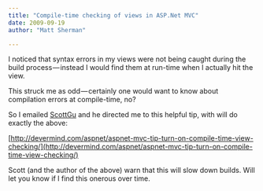 ```yaml
---
title: "Compile-time checking of views in ASP.Net MVC"
date: 2009-09-19
author: "Matt Sherman"

---
```


I noticed that syntax errors in my views were not being caught during the build process — instead I would find them at run-time when I actually hit the view.

This struck me as odd — certainly one would want to know about compilation errors at compile-time, no?

So I emailed [ScottGu](http://weblogs.asp.net/scottgu/) and he directed me to this helpful tip, with will do exactly the above:

[http://devermind.com/aspnet/aspnet-mvc-tip-turn-on-compile-time-view-checking/](http://devermind.com/aspnet/aspnet-mvc-tip-turn-on-compile-time-view-checking/)

Scott (and the author of the above) warn that this will slow down builds. Will let you know if I find this onerous over time.
